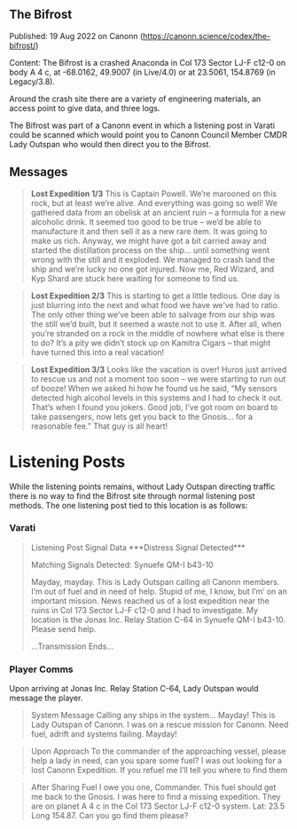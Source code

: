 ## The Bifrost

Published: 19 Aug 2022 on Canonn (https://canonn.science/codex/the-bifrost/)

Content: The Bifrost is a crashed Anaconda in Col 173 Sector LJ-F c12-0 on body A 4 c, at -68.0162, 49.9007 (in Live/4.0) or at 23.5061, 154.8769 (in Legacy/3.8).

Around the crash site there are a variety of engineering materials, an access point to give data, and three logs. 

The Bifrost was part of a Canonn event in which a listening post in Varati could be scanned which would point you to Canonn Council Member CMDR Lady Outspan who would then direct you to the Bifrost. 

## Messages

> 
> **Lost Expedition 1/3**
> This is Captain Powell. We’re marooned on this rock, but at least we’re alive. And everything was going so well! We gathered data from an obelisk at an ancient ruin – a formula for a new alcoholic drink. It seemed too good to be true – we’d be able to manufacture it and then sell it as a new rare item. It was going to make us rich. Anyway, we might have got a bit carried away and started the distillation process on the ship… until something went wrong with the still and it exploded. We managed to crash land the ship and we’re lucky no one got injured. Now me, Red Wizard, and Kyp Shard are stuck here waiting for someone to find us.

> 
> **Lost Expedition 2/3**
> This is starting to get a little tedious. One day is just blurring into the next and what food we have we’ve had to ratio. The only other thing we’ve been able to salvage from our ship was the still we’d built, but it seemed a waste not to use it. After all, when you’re stranded on a rock in the middle of nowhere what else is there to do? It’s a pity we didn’t stock up on Kamitra Cigars – that might have turned this into a real vacation!

> 
> **Lost Expedition 3/3**
> Looks like the vacation is over! Huros just arrived to rescue us and not a moment too soon – we were starting to run out of booze! When we asked hi how he found us he said, “My sensors detected high alcohol levels in this systems and I had to check it out. That’s when I found you jokers. Good job, I’ve got room on board to take passengers, now lets get you back to the Gnosis… for a reasonable fee.” That guy is all heart!

# Listening Posts

While the listening points remains, without Lady Outspan directing traffic there is no way to find the Bifrost site through normal listening post methods. The one listening post tied to this location is as follows:

### Varati

> 
> Listening Post Signal Data
> \*\*\*Distress Signal Detected\*\*\*
> 
> Matching Signals Detected: Synuefe QM-I b43-10
> 
> Mayday, mayday. This is Lady Outspan calling all Canonn members. I’m out of fuel and in need of help. Stupid of me, I know, but I’m’ on an important mission. News reached us of a lost expedition near the ruins in Col 173 Sector LJ-F c12-0 and I had to investigate. My location is the Jonas Inc. Relay Station C-64 in Synuefe QM-I b43-10. Please send help.
> 
> …Transmission Ends…

### Player Comms

Upon arriving at Jonas Inc. Relay Station C-64, Lady Outspan would message the player.

> 
> System Message
> Calling any ships in the system… Mayday! This is Lady Outspan of Canonn. I was on a rescue mission for Canonn. Need fuel, adrift and systems failing. Mayday!

> 
> Upon Approach
> To the commander of the approaching vessel, please help a lady in need, can you spare some fuel? I was out looking for a lost Canonn Expedition. If you refuel me I’ll tell you where to find them

> 
> After Sharing Fuel
> I owe you one, Commander. This fuel should get me back to the Gnosis. I was here to find a missing expedition. They are on planet A 4 c in the Col 173 Sector LJ-F c12-0 system. Lat: 23.5 Long 154.87. Can you go find them please?
